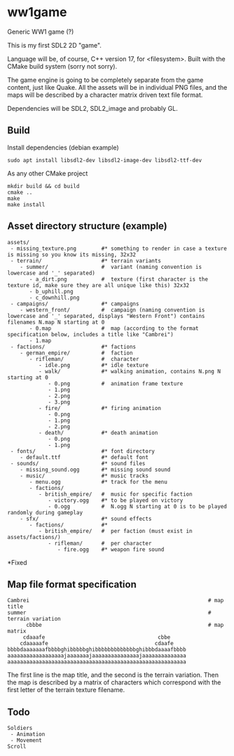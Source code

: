 # ww1game
Generic WW1 game (?)

This is my first SDL2 2D "game".

Language will be, of course, C++ version 17, for \<filesystem>. Built with the CMake build system (sorry not sorry).

The game engine is going to be completely separate from the game content, just like Quake.
All the assets will be in individual PNG files, and the maps will be described by a character matrix driven text file format.

Dependencies will be SDL2, SDL2_image and probably GL.

## Build
Install dependencies (debian example)
```
sudo apt install libsdl2-dev libsdl2-image-dev libsdl2-ttf-dev
```
As any other CMake project
```
mkdir build && cd build
cmake ..
make
make install
```

## Asset directory structure (example)
```
assets/
 - missing_texture.png        #* something to render in case a texture is missing so you know its missing, 32x32
 - terrain/                   #* terrain variants
    - summer/                 #  variant (naming convention is lowercase and '_' separated)
       - a_dirt.png           #  texture (first character is the texture id, make sure they are all unique like this) 32x32
       - b_uphill.png
       - c_downhill.png
 - campaigns/                 #* campaigns
    - western_front/          #  campaign (naming convention is lowercase and '_' separated, displays "Western Front") contains filenames N.map N starting at 0
       - 0.map                #  map (according to the format specification below, includes a title like "Cambrei")
       - 1.map
 - factions/                  #* factions
    - german_empire/          #  faction
       - rifleman/            #  character
          - idle.png          #* idle texture
          - walk/             #* walking animation, contains N.png N starting at 0
             - 0.png          #  animation frame texture
             - 1.png
             - 2.png
             - 3.png
          - fire/             #* firing animation
             - 0.png
             - 1.png
             - 2.png
          - death/            #* death animation
             - 0.png
             - 1.png
 - fonts/                     #* font directory
    - default.ttf             #* default font
 - sounds/                    #* sound files
    - missing_sound.ogg       #* missing sound sound
    - music/                  #* music tracks
       - menu.ogg             #* track for the menu
       - factions/
          - british_empire/   #  music for specific faction
             - victory.ogg    #* to be played on victory
             - 0.ogg          #  N.ogg N starting at 0 is to be played randomly during gameplay
    - sfx/                    #* sound effects
       - factions/            #* 
          - british_empire/   #  per faction (must exist in assets/factions/)
             - rifleman/      #  per character
                - fire.ogg    #* weapon fire sound
```
*Fixed

## Map file format specification
```
Cambrei                                                         # map title
summer                                                          # terrain variation
      cbbbe                                                     # map matrix
     cdaaafe                                    cbbe     
    cdaaaaafe                                  cdaafe    
bbbbdaaaaaaafbbbbghibbbbbghibbbbbbbbbbbbbghibbbdaaaafbbbb
aaaaaaaaaaaaaaaaaajaaaaaaajaaaaaaaaaaaaaaajaaaaaaaaaaaaaa
aaaaaaaaaaaaaaaaaaaaaaaaaaaaaaaaaaaaaaaaaaaaaaaaaaaaaaaaa
```
The first line is the map title, and the second is the terrain variation. 
Then the map is described by a matrix of characters which correspond with the first letter of the terrain texture filename.

## Todo
```
Soldiers
 - Animation
 - Movement
Scroll
```
